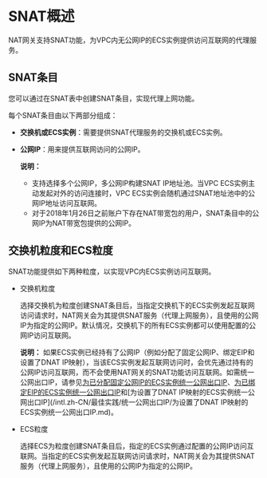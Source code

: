 # SNAT概述

NAT网关支持SNAT功能，为VPC内无公网IP的ECS实例提供访问互联网的代理服务。

## SNAT条目

您可以通过在SNAT表中创建SNAT条目，实现代理上网功能。

每个SNAT条目由以下两部分组成：

-   **交换机或ECS实例**：需要提供SNAT代理服务的交换机或ECS实例。
-   **公网IP**：用来提供互联网访问的公网IP。

    **说明：**

    -   支持选择多个公网IP，多公网IP构建SNAT IP地址池。当VPC ECS实例主动发起对外的访问连接时，VPC ECS实例会随机通过SNAT地址池中的公网IP地址访问互联网。
    -   对于2018年1月26日之前账户下存在NAT带宽包的用户，SNAT条目中的公网IP为NAT带宽包提供的公网IP。

## 交换机粒度和ECS粒度

SNAT功能提供如下两种粒度，以实现VPC内ECS实例访问互联网。

-   交换机粒度

    选择交换机为粒度创建SNAT条目后，当指定交换机下的ECS实例发起互联网访问请求时，NAT网关会为其提供SNAT服务（代理上网服务），且使用的公网IP为指定的公网IP。默认情况，交换机下的所有ECS实例都可以使用配置的公网IP访问互联网。

    **说明：** 如果ECS实例已经持有了公网IP（例如分配了固定公网IP、绑定EIP和设置了DNAT IP映射），当该ECS实例发起互联网访问时，会优先通过持有的公网IP访问互联网，而不会使用NAT网关的SNAT功能访问互联网。如需统一公网出口IP，请参见[为已分配固定公网IP的ECS实例统一公网出口IP](/intl.zh-CN/最佳实践/统一公网出口IP/为已分配固定公网IP的ECS实例统一公网出口IP.md)、[为已绑定EIP的ECS实例统一公网出口IP](/intl.zh-CN/最佳实践/统一公网出口IP/为已绑定EIP的ECS实例统一公网出口IP.md)和[为设置了DNAT IP映射的ECS实例统一公网出口IP](/intl.zh-CN/最佳实践/统一公网出口IP/为设置了DNAT IP映射的ECS实例统一公网出口IP.md)。

-   ECS粒度

    选择ECS为粒度创建SNAT条目后，指定的ECS实例通过配置的公网IP访问互联网。当指定的ECS实例发起互联网访问请求时，NAT网关会为其提供SNAT服务（代理上网服务），且使用的公网IP为指定的公网IP。


